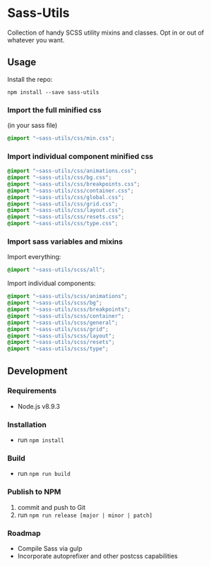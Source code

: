 
# Sass-Utils

Collection of handy SCSS utility mixins and classes. Opt in or out of whatever you want.

## Usage

Install the repo:

`npm install --save sass-utils`

### Import the full minified css

(in your sass file)

```scss
@import "~sass-utils/css/min.css";
```

### Import individual component minified css

```scss
@import "~sass-utils/css/animations.css";
@import "~sass-utils/css/bg.css";
@import "~sass-utils/css/breakpoints.css";
@import "~sass-utils/css/container.css";
@import "~sass-utils/css/global.css";
@import "~sass-utils/css/grid.css";
@import "~sass-utils/css/layout.css";
@import "~sass-utils/css/resets.css";
@import "~sass-utils/css/type.css";
```

### Import sass variables and mixins

Import everything:

```scss
@import "~sass-utils/scss/all";
```

Import individual components:

```scss
@import "~sass-utils/scss/animations";
@import "~sass-utils/scss/bg";
@import "~sass-utils/scss/breakpoints";
@import "~sass-utils/scss/container";
@import "~sass-utils/scss/general";
@import "~sass-utils/scss/grid";
@import "~sass-utils/scss/layout";
@import "~sass-utils/scss/resets";
@import "~sass-utils/scss/type";
```

## Development

### Requirements

- Node.js v8.9.3

### Installation

- run `npm install`

### Build

- run `npm run build`

### Publish to NPM

1. commit and push to Git
1. run `npm run release [major | minor | patch]`

### Roadmap

- Compile Sass via gulp
- Incorporate autoprefixer and other postcss capabilities

